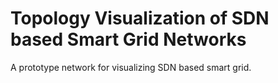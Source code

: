 # Topology Visualization of SDN based Smart Grid Networks
A prototype network for visualizing SDN based smart grid.
